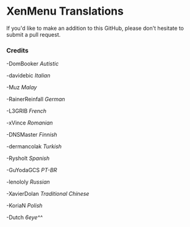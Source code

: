 # XenMenu Translations
If you'd like to make an addition to this GitHub, please don't hesitate to submit a pull request.

### Credits
-DomBooker *Autistic*

-davidebic *Italian*

-Muz *Malay*

-RainerReinfall *German*

-L3GRIB *French*

-xVince *Romanian*

-DNSMaster *Finnish*

-dermancolak *Turkish*

-Rysholt *Spanish*

-GuYodaGCS *PT-BR*

-lenololy *Russian*

-XavierDolan *Traditional Chinese*

-KoriaN *Polish*

-Dutch *6eye^^*
